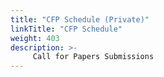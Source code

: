 ```yaml
---
title: "CFP Schedule (Private)"
linkTitle: "CFP Schedule"
weight: 403
description: >-
     Call for Papers Submissions
---
```



